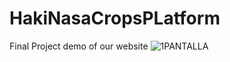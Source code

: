 # HakiNasaCropsPLatform
Final Project demo of our website
![1PANTALLA]([https://github.com/tu-usuario/tu-repositorio/raw/main/imagen.png](https://github.com/Rodrigo-cg/HakiNasaCropsPLatform/blob/main/IMAGE1GT.png)https://github.com/Rodrigo-cg/HakiNasaCropsPLatform/blob/main/IMAGE1GT.png)
